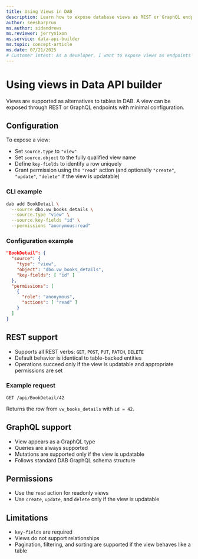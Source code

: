 ```yaml
---
title: Using Views in DAB
description: Learn how to expose database views as REST or GraphQL endpoints using Data API builder.
author: seesharprun
ms.author: sidandrews
ms.reviewer: jerrynixon
ms.service: data-api-builder
ms.topic: concept-article
ms.date: 07/21/2025
# Customer Intent: As a developer, I want to expose views as endpoints in DAB, so I can query read-only data models easily.
---
```


# Using views in Data API builder

Views are supported as alternatives to tables in DAB. A view can be exposed through REST or GraphQL endpoints with minimal configuration.

## Configuration

To expose a view:

* Set `source.type` to `"view"`
* Set `source.object` to the fully qualified view name
* Define `key-fields` to identify a row uniquely
* Grant permission using the `"read"` action (and optionally `"create"`, `"update"`, `"delete"` if the view is updatable)

### CLI example

```sh
dab add BookDetail \
  --source dbo.vw_books_details \
  --source.type "view" \
  --source.key-fields "id" \
  --permissions "anonymous:read"
```

### Configuration example

```json
"BookDetail": {
  "source": {
    "type": "view",
    "object": "dbo.vw_books_details",
    "key-fields": [ "id" ]
  },
  "permissions": [
    {
      "role": "anonymous",
      "actions": [ "read" ]
    }
  ]
}
```

## REST support

* Supports all REST verbs: `GET`, `POST`, `PUT`, `PATCH`, `DELETE`
* Default behavior is identical to table-backed entities
* Operations succeed only if the view is updatable and appropriate permissions are set

### Example request

```http
GET /api/BookDetail/42
```

Returns the row from `vw_books_details` with `id = 42`.

## GraphQL support

* View appears as a GraphQL type
* Queries are always supported
* Mutations are supported only if the view is updatable
* Follows standard DAB GraphQL schema structure

## Permissions

* Use the `read` action for readonly views
* Use `create`, `update`, and `delete` only if the view is updatable

## Limitations

* `key-fields` are required
* Views do not support relationships
* Pagination, filtering, and sorting are supported if the view behaves like a table

